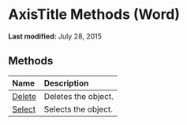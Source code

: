 
# AxisTitle Methods (Word)

 **Last modified:** July 28, 2015


## Methods



|**Name**|**Description**|
|:-----|:-----|
| [Delete](6d4d05c5-8319-5df7-c892-02d9e15e18d4.md)|Deletes the object.|
| [Select](b2eb7113-90c3-27e6-6dff-339ee82f10ab.md)|Selects the object.|
